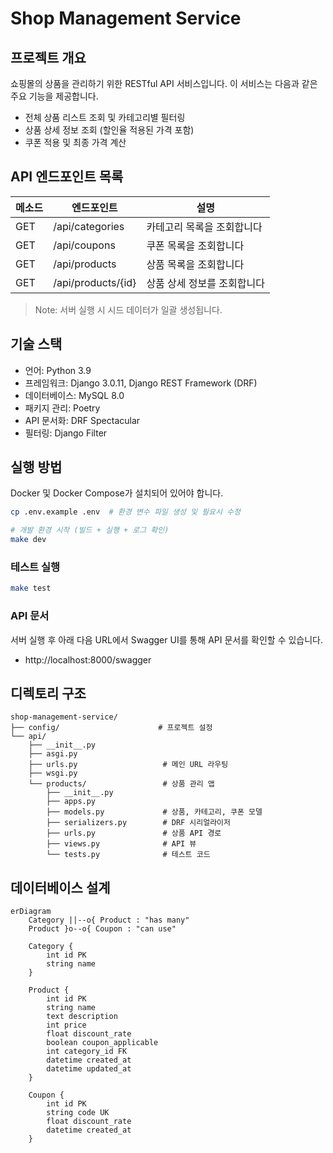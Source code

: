 # Shop Management Service

## 프로젝트 개요

쇼핑몰의 상품을 관리하기 위한 RESTful API 서비스입니다. 이 서비스는 다음과 같은 주요 기능을 제공합니다.

- 전체 상품 리스트 조회 및 카테고리별 필터링
- 상품 상세 정보 조회 (할인율 적용된 가격 포함)
- 쿠폰 적용 및 최종 가격 계산

## API 엔드포인트 목록
| 메소드 | 엔드포인트           | 설명                           |
|------|-------------------|-------------------------------|
| GET  | /api/categories   | 카테고리 목록을 조회합니다           |
| GET  | /api/coupons      | 쿠폰 목록을 조회합니다              |
| GET  | /api/products     | 상품 목록을 조회합니다              |
| GET  | /api/products/{id}| 상품 상세 정보를 조회합니다          |

> Note: 서버 실행 시 시드 데이터가 일괄 생성됩니다.

## 기술 스택

- 언어: Python 3.9
- 프레임워크: Django 3.0.11, Django REST Framework (DRF)
- 데이터베이스: MySQL 8.0
- 패키지 관리: Poetry
- API 문서화: DRF Spectacular
- 필터링: Django Filter


## 실행 방법

Docker 및 Docker Compose가 설치되어 있어야 합니다.

```bash
cp .env.example .env  # 환경 변수 파일 생성 및 필요시 수정

# 개발 환경 시작 (빌드 + 실행 + 로그 확인)
make dev
```

### 테스트 실행

```bash
make test
```

### API 문서

서버 실행 후 아래 다음 URL에서 Swagger UI를 통해 API 문서를 확인할 수 있습니다.
- http://localhost:8000/swagger

## 디렉토리 구조
```
shop-management-service/
├── config/                      # 프로젝트 설정
└── api/
    ├── __init__.py
    ├── asgi.py
    ├── urls.py                   # 메인 URL 라우팅
    ├── wsgi.py
    └── products/                 # 상품 관리 앱
        ├── __init__.py
        ├── apps.py
        ├── models.py             # 상품, 카테고리, 쿠폰 모델
        ├── serializers.py        # DRF 시리얼라이저
        ├── urls.py               # 상품 API 경로
        ├── views.py              # API 뷰
        └── tests.py              # 테스트 코드
```

## 데이터베이스 설계
```mermaid
erDiagram
    Category ||--o{ Product : "has many"
    Product }o--o{ Coupon : "can use"
    
    Category {
        int id PK
        string name
    }
    
    Product {
        int id PK
        string name
        text description
        int price
        float discount_rate
        boolean coupon_applicable
        int category_id FK
        datetime created_at
        datetime updated_at
    }
    
    Coupon {
        int id PK
        string code UK
        float discount_rate
        datetime created_at
    }
```
